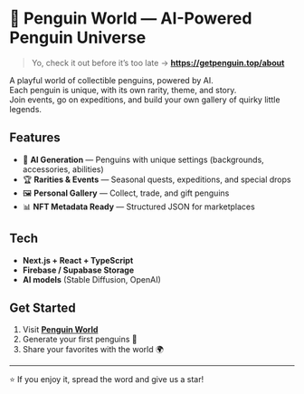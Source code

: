 # 🐧 Penguin World — AI-Powered Penguin Universe

> Yo, check it out before it’s too late → **https://getpenguin.top/about**

A playful world of collectible penguins, powered by AI.  
Each penguin is unique, with its own rarity, theme, and story.  
Join events, go on expeditions, and build your own gallery of quirky little legends.

## Features
- 🎲 **AI Generation** — Penguins with unique settings (backgrounds, accessories, abilities)
- 🏆 **Rarities & Events** — Seasonal quests, expeditions, and special drops
- 🖼️ **Personal Gallery** — Collect, trade, and gift penguins
- 📊 **NFT Metadata Ready** — Structured JSON for marketplaces

## Tech
- **Next.js + React + TypeScript**
- **Firebase / Supabase Storage**
- **AI models** (Stable Diffusion, OpenAI)

## Get Started
1. Visit **[Penguin World](https://getpenguin.top)**
2. Generate your first penguins 🐧
3. Share your favorites with the world 🌍

---

⭐️ If you enjoy it, spread the word and give us a star!